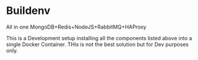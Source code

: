 # Buildenv
All in one MongoDB+Redis+NodeJS+RabbitMQ+HAProxy

This is a Development setup installing all the components listed above into a single Docker Container. THis is not the best solution but for Dev purposes only.
